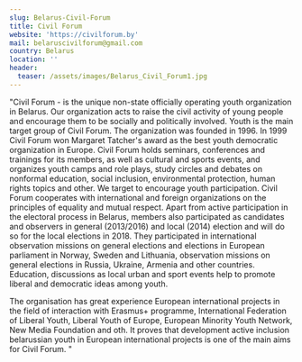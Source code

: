 ```yaml
---
slug: Belarus-Civil-Forum
title: Civil Forum
website: 'https://civilforum.by'
mail: belaruscivilforum@gmail.com
country: Belarus
location: ''
header:
  teaser: /assets/images/Belarus_Civil_Forum1.jpg
---
```

"Civil Forum - is the unique non-state officially operating youth organization in Belarus. Our organization acts to raise the civil activity of young people and encourage them to be socially and politically involved. Youth is the main target group of Civil Forum. The organization was founded in 1996. In 1999 Civil Forum won Margaret Tatcher's award as the best youth democratic organization in Europe. Civil Forum holds seminars, conferences and trainings for its members, as well as cultural and sports events, and organizes youth camps and role plays, study circles and debates on nonformal education, social inclusion, environmental protection, human rights topics and other. We target to encourage youth participation. Civil Forum cooperates with international and foreign organizations on the principles of equality and mutual respect. Apart from active participation in the electoral process in Belarus, members also participated as candidates and observers in general (2013/2016) and local (2014) election and will do so for the local elections in 2018.  They participated in international observation missions on general elections and elections in European parliament in Norway, Sweden and Lithuania, observation missions on general elections in Russia, Ukraine, Armenia and other countries. Education, discussions as local urban and sport events help to promote liberal and democratic ideas among youth.


The organisation has great experience European international projects in the field of interaction with Erasmus+ programme, International Federation of Liberal Youth, Liberal Youth of Europe, European Minority Youth Network, New Media Foundation and oth. It proves that development active inclusion belarussian youth in European international projects is one of the main aims for Civil Forum.
"
